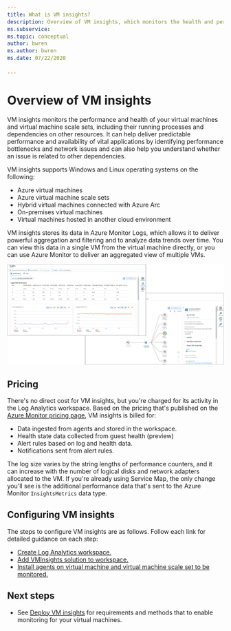 ```yaml
---
title: What is VM insights?
description: Overview of VM insights, which monitors the health and performance of the Azure VMs and automatically discovers and maps application components and their dependencies. 
ms.subservice: 
ms.topic: conceptual
author: bwren
ms.author: bwren
ms.date: 07/22/2020

---
```


# Overview of VM insights

VM insights monitors the performance and health of your virtual machines and virtual machine scale sets, including their running processes and dependencies on other resources. It can help deliver predictable performance and availability of vital applications by identifying performance bottlenecks and network issues and can also help you understand whether an issue is related to other dependencies.

VM insights supports Windows and Linux operating systems on the following:

- Azure virtual machines
- Azure virtual machine scale sets
- Hybrid virtual machines connected with Azure Arc
- On-premises virtual machines
- Virtual machines hosted in another cloud environment
  

VM insights stores its data in Azure Monitor Logs, which allows it to deliver powerful aggregation and filtering and to analyze data trends over time. You can view this data in a single VM from the virtual machine directly, or you can use Azure Monitor to deliver an aggregated view of multiple VMs.

![Virtual machine insights perspective in the Azure portal](media/vminsights-overview/vminsights-azmon-directvm.png)


## Pricing
There's no direct cost for VM insights, but you're charged for its activity in the Log Analytics workspace. Based on the pricing that's published on the [Azure Monitor pricing page](https://azure.microsoft.com/pricing/details/monitor/), VM insights is billed for:

- Data ingested from agents and stored in the workspace.
- Health state data collected from guest health (preview)
- Alert rules based on log and health data.
- Notifications sent from alert rules.

The log size varies by the string lengths of performance counters, and it can increase with the number of logical disks and network adapters allocated to the VM. If you're already using Service Map, the only change you'll see is the additional performance data that's sent to the Azure Monitor `InsightsMetrics` data type.​


## Configuring VM insights
The steps to configure VM insights are as follows. Follow each link for detailed guidance on each step:

- [Create Log Analytics workspace.](./vminsights-configure-workspace.md#create-log-analytics-workspace)
- [Add VMInsights solution to workspace.](./vminsights-configure-workspace.md#add-vminsights-solution-to-workspace)
- [Install agents on virtual machine and virtual machine scale set to be monitored.](./vminsights-enable-overview.md)



## Next steps

- See [Deploy VM insights](./vminsights-enable-overview.md) for requirements and methods that to enable monitoring for your virtual machines.
